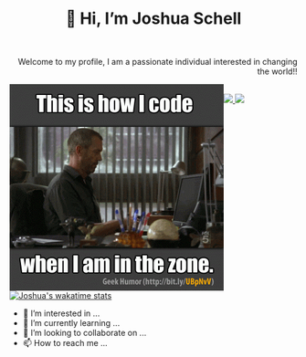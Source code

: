 <h1 align="center">👋 Hi, I’m Joshua Schell</h1>

<br/>

<p align="right">
  Welcome to my profile, I am a passionate individual interested in changing the world!! 
</p>

<div display="block">
  <img align="left" alt="coding how it's done" src="https://github.com/MobySchell/MobySchell/blob/master/github/giphy.gif" />
</div>

<br/>

<div align="left">
  <a href="https://github.com/MobySchell">
    <img height="180em" src="https://github-readme-stats.vercel.app/api?username=MobySchell&theme=buefy&show_icons=true" />
    <img height="180em" src="https://github-readme-stats.vercel.app/api/top-langs/?username=MobySchell&theme=buefy&layout=compact" />
  </a>
</div>

[![Joshua's wakatime stats](https://github-readme-stats.vercel.app/api/wakatime?username=mobyschell)](https://github.com/mobyschell/github-readme-stats)

- 👀 I’m interested in ...
- 🌱 I’m currently learning ...
- 💞️ I’m looking to collaborate on ...
- 📫 How to reach me ...

<!---
MobySchell/MobySchell is a ✨ special ✨ repository because its `README.md` (this file) appears on your GitHub profile.
You can click the Preview link to take a look at your changes.
--->
